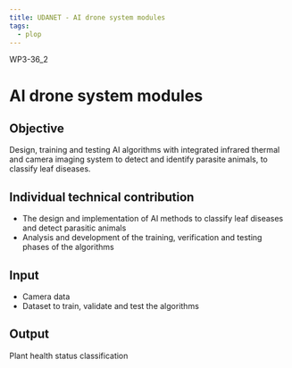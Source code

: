 ```yaml
---
title: UDANET - AI drone system modules
tags:
  - plop
---
```


WP3-36_2

# AI drone system modules

## Objective

Design, training and testing AI algorithms with integrated infrared thermal and camera imaging system to detect and identify parasite animals, to classify leaf diseases.

## Individual technical contribution

- The design and implementation of AI methods to classify leaf diseases and detect parasitic animals
- Analysis and development of the training, verification and testing phases of the algorithms

## Input

- Camera data
- Dataset to train, validate and test the algorithms

## Output

Plant health status classification

